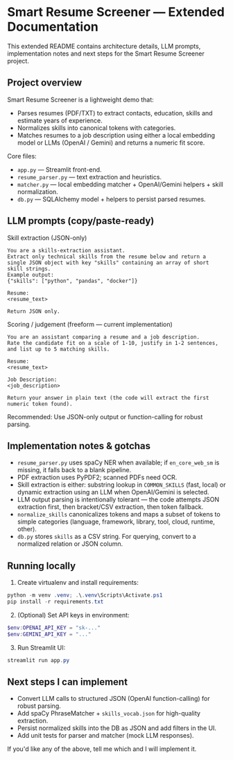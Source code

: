 # Smart Resume Screener — Extended Documentation

This extended README contains architecture details, LLM prompts, implementation notes and next steps for the Smart Resume Screener project.

## Project overview

Smart Resume Screener is a lightweight demo that:
- Parses resumes (PDF/TXT) to extract contacts, education, skills and estimate years of experience.
- Normalizes skills into canonical tokens with categories.
- Matches resumes to a job description using either a local embedding model or LLMs (OpenAI / Gemini) and returns a numeric fit score.

Core files:
- `app.py` — Streamlit front-end.
- `resume_parser.py` — text extraction and heuristics.
- `matcher.py` — local embedding matcher + OpenAI/Gemini helpers + skill normalization.
- `db.py` — SQLAlchemy model + helpers to persist parsed resumes.

## LLM prompts (copy/paste-ready)

Skill extraction (JSON-only)
```
You are a skills-extraction assistant.
Extract only technical skills from the resume below and return a single JSON object with key "skills" containing an array of short skill strings.
Example output:
{"skills": ["python", "pandas", "docker"]}

Resume:
<resume_text>

Return JSON only.
```

Scoring / judgement (freeform — current implementation)
```
You are an assistant comparing a resume and a job description.
Rate the candidate fit on a scale of 1-10, justify in 1-2 sentences, and list up to 5 matching skills.

Resume:
<resume_text>

Job Description:
<job_description>

Return your answer in plain text (the code will extract the first numeric token found).
```

Recommended: Use JSON-only output or function-calling for robust parsing.

## Implementation notes & gotchas

- `resume_parser.py` uses spaCy NER when available; if `en_core_web_sm` is missing, it falls back to a blank pipeline.
- PDF extraction uses PyPDF2; scanned PDFs need OCR.
- Skill extraction is either: substring lookup in `COMMON_SKILLS` (fast, local) or dynamic extraction using an LLM when OpenAI/Gemini is selected.
- LLM output parsing is intentionally tolerant — the code attempts JSON extraction first, then bracket/CSV extraction, then token fallback.
- `normalize_skills` canonicalizes tokens and maps a subset of tokens to simple categories (language, framework, library, tool, cloud, runtime, other).
- `db.py` stores `skills` as a CSV string. For querying, convert to a normalized relation or JSON column.

## Running locally

1. Create virtualenv and install requirements:
```powershell
python -m venv .venv; .\.venv\Scripts\Activate.ps1
pip install -r requirements.txt
```

2. (Optional) Set API keys in environment:
```powershell
$env:OPENAI_API_KEY = "sk-..."
$env:GEMINI_API_KEY = "..."
```

3. Run Streamlit UI:
```powershell
streamlit run app.py
```

## Next steps I can implement

- Convert LLM calls to structured JSON (OpenAI function-calling) for robust parsing.
- Add spaCy PhraseMatcher + `skills_vocab.json` for high-quality extraction.
- Persist normalized skills into the DB as JSON and add filters in the UI.
- Add unit tests for parser and matcher (mock LLM responses).

If you'd like any of the above, tell me which and I will implement it.
